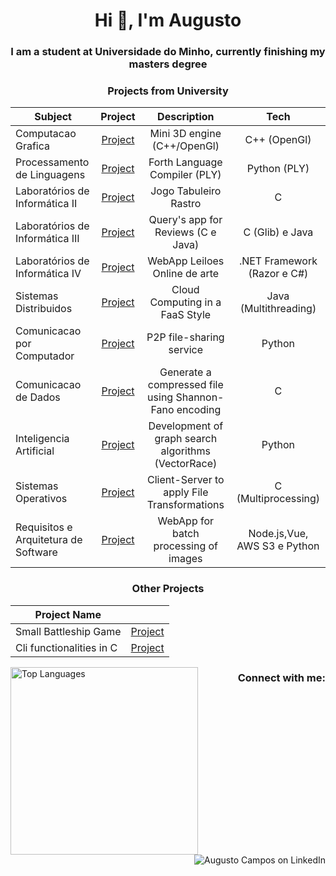 <h1 align="center">Hi 👋, I'm Augusto</h1>
<h3 align="center">I am a student at Universidade do Minho, currently finishing my masters degree </h3>



<h3 align="center">Projects from University</h3>

<div align="center">

| Subject                              |                             Project                              |                      Description                       |             Tech             |
| ------------------------------------ | :--------------------------------------------------------------: | :----------------------------------------------------: | :--------------------------: |
| Computacao Grafica                   |         [Project](https://github.com/Gustominox/CG2324)          |              Mini 3D engine (C++/OpenGl)               |         C++ (OpenGl)         |
| Processamento de Linguagens          |     [Project](https://github.com/Gustominox/Forth-Compiler)      |             Forth Language Compiler (PLY)              |         Python (PLY)         |
| Laboratórios de Informática II       |      [Project](https://github.com/Gustominox/jogTabRastro)       |                 Jogo Tabuleiro Rastro                  |              C               |
| Laboratórios de Informática III      |       [Project](https://github.com/Gustominox/ProjetoLi3)        |           Query's app for Reviews (C e Java)           |       C (Glib) e Java        |
| Laboratórios de Informática IV       |       [Project](https://github.com/Gustominox/Entrega-LI4)       |             WebApp Leiloes Online de arte              | .NET Framework (Razor e C#)  |
| Sistemas Distribuidos                |         [Project](https://github.com/Gustominox/SD-2324)         |            Cloud Computing in a FaaS Style             |    Java (Multithreading)     |
| Comunicacao por Computador           |         [Project](https://github.com/Gustominox/CC-2324)         |                P2P file-sharing service                |            Python            |
| Comunicacao de Dados                 |    [Project](https://github.com/Gustominox/comprShannon-Fano)    | Generate a compressed file using Shannon-Fano encoding |              C               |
| Inteligencia Artificial              | [Project](https://github.com/Gustominox/Intelegencia_artificial) |  Development of graph search algorithms (VectorRace)   |            Python            |
| Sistemas Operativos                  |          [Project](https://github.com/Gustominox/SO_2)           |      Client-Server to apply File Transformations       |     C (Multiprocessing)      |
| Requisitos e Arquitetura de Software |           [Project](https://github.com/ajoaoalves/RAS)           |         WebApp for batch processing of images          | Node.js,Vue, AWS S3 e Python |



</div>

<h3 align="center">Other Projects</h3>


<div align="center">

| Project Name             |                                                        |
| ------------------------ | :----------------------------------------------------: |
| Small Battleship Game    | [Project](https://github.com/Gustominox/batalha_naval) |
| Cli functionalities in C |   [Project](https://github.com/Gustominox/cliTool-c)   |

</div>


<!--
- 👀 I’m interested in ...
- 🌱 I’m currently learning ...
- 💞️ I’m looking to collaborate on ...
- 📫 How to reach me ...


<!--



![My GitHub stats](https://github-readme-stats.vercel.app/api?username=Gustominox&count_private=true&show_icons=true&theme=gotham&hide=contribs&hide_border=true)
TEMPORARIO------------------------------------
--->




<img align="left" width = 300 src="https://github-readme-stats.vercel.app/api/top-langs/?username=Gustominox&layout=compact&theme=gotham&hide_border=true" alt="Top Languages" />


<h3 align="right">Connect with me:</h3>
<p align="right">
<a href="https://linkedin.com/in/augustooliveiracampos" target="_blank" style="text-decoration: none;">
<img src="https://img.shields.io/badge/LinkedIn-0A66C2?style=for-the-badge&logo=linkedin&logoColor=white" alt="Augusto Campos on LinkedIn"/>
</a>
</p>